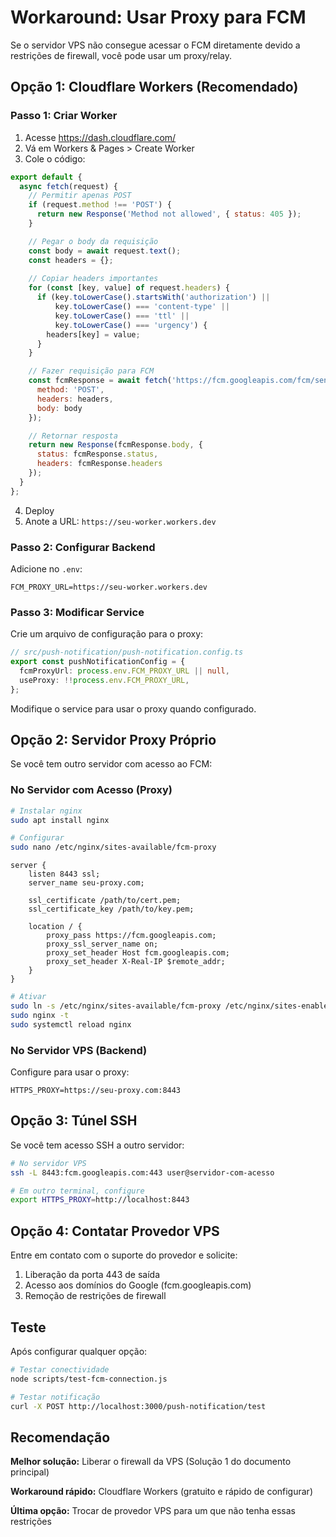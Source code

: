 # Workaround: Usar Proxy para FCM

Se o servidor VPS não consegue acessar o FCM diretamente devido a restrições de firewall, você pode usar um proxy/relay.

## Opção 1: Cloudflare Workers (Recomendado)

### Passo 1: Criar Worker

1. Acesse https://dash.cloudflare.com/
2. Vá em Workers & Pages > Create Worker
3. Cole o código:

```javascript
export default {
  async fetch(request) {
    // Permitir apenas POST
    if (request.method !== 'POST') {
      return new Response('Method not allowed', { status: 405 });
    }

    // Pegar o body da requisição
    const body = await request.text();
    const headers = {};
    
    // Copiar headers importantes
    for (const [key, value] of request.headers) {
      if (key.toLowerCase().startsWith('authorization') || 
          key.toLowerCase() === 'content-type' ||
          key.toLowerCase() === 'ttl' ||
          key.toLowerCase() === 'urgency') {
        headers[key] = value;
      }
    }

    // Fazer requisição para FCM
    const fcmResponse = await fetch('https://fcm.googleapis.com/fcm/send', {
      method: 'POST',
      headers: headers,
      body: body
    });

    // Retornar resposta
    return new Response(fcmResponse.body, {
      status: fcmResponse.status,
      headers: fcmResponse.headers
    });
  }
};
```

4. Deploy
5. Anote a URL: `https://seu-worker.workers.dev`

### Passo 2: Configurar Backend

Adicione no `.env`:
```env
FCM_PROXY_URL=https://seu-worker.workers.dev
```

### Passo 3: Modificar Service

Crie um arquivo de configuração para o proxy:

```typescript
// src/push-notification/push-notification.config.ts
export const pushNotificationConfig = {
  fcmProxyUrl: process.env.FCM_PROXY_URL || null,
  useProxy: !!process.env.FCM_PROXY_URL,
};
```

Modifique o service para usar o proxy quando configurado.

## Opção 2: Servidor Proxy Próprio

Se você tem outro servidor com acesso ao FCM:

### No Servidor com Acesso (Proxy)

```bash
# Instalar nginx
sudo apt install nginx

# Configurar
sudo nano /etc/nginx/sites-available/fcm-proxy
```

```nginx
server {
    listen 8443 ssl;
    server_name seu-proxy.com;

    ssl_certificate /path/to/cert.pem;
    ssl_certificate_key /path/to/key.pem;

    location / {
        proxy_pass https://fcm.googleapis.com;
        proxy_ssl_server_name on;
        proxy_set_header Host fcm.googleapis.com;
        proxy_set_header X-Real-IP $remote_addr;
    }
}
```

```bash
# Ativar
sudo ln -s /etc/nginx/sites-available/fcm-proxy /etc/nginx/sites-enabled/
sudo nginx -t
sudo systemctl reload nginx
```

### No Servidor VPS (Backend)

Configure para usar o proxy:
```env
HTTPS_PROXY=https://seu-proxy.com:8443
```

## Opção 3: Túnel SSH

Se você tem acesso SSH a outro servidor:

```bash
# No servidor VPS
ssh -L 8443:fcm.googleapis.com:443 user@servidor-com-acesso

# Em outro terminal, configure
export HTTPS_PROXY=http://localhost:8443
```

## Opção 4: Contatar Provedor VPS

Entre em contato com o suporte do provedor e solicite:

1. Liberação da porta 443 de saída
2. Acesso aos domínios do Google (fcm.googleapis.com)
3. Remoção de restrições de firewall

## Teste

Após configurar qualquer opção:

```bash
# Testar conectividade
node scripts/test-fcm-connection.js

# Testar notificação
curl -X POST http://localhost:3000/push-notification/test
```

## Recomendação

**Melhor solução:** Liberar o firewall da VPS (Solução 1 do documento principal)

**Workaround rápido:** Cloudflare Workers (gratuito e rápido de configurar)

**Última opção:** Trocar de provedor VPS para um que não tenha essas restrições
